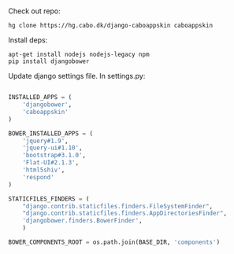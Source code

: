 #

Check out repo:
```
hg clone https://hg.cabo.dk/django-caboappskin caboappskin
```

Install deps:
```
apt-get install nodejs nodejs-legacy npm
pip install djangobower
```

Update django settings file. In settings.py:
```python

INSTALLED_APPS = (
    'djangobower',
    'caboappskin'
)

BOWER_INSTALLED_APPS = (
    'jquery#1.9',
    'jquery-ui#1.10',
    'bootstrap#3.1.0',
    'Flat-UI#2.1.3',
    'html5shiv',
    'respond'
)

STATICFILES_FINDERS = (
    "django.contrib.staticfiles.finders.FileSystemFinder",
    "django.contrib.staticfiles.finders.AppDirectoriesFinder",
    'djangobower.finders.BowerFinder',
    )

BOWER_COMPONENTS_ROOT = os.path.join(BASE_DIR, 'components')
```


